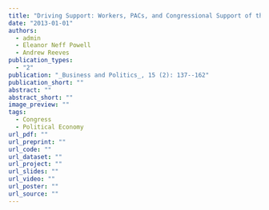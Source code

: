 ```yaml
---
title: "Driving Support: Workers, PACs, and Congressional Support of the Auto Industry"
date: "2013-01-01"
authors:
  - admin
  - Eleanor Neff Powell
  - Andrew Reeves
publication_types:
  - "2"
publication: "_Business and Politics_, 15 (2): 137--162"
publication_short: ""
abstract: ""
abstract_short: ""
image_preview: ""
tags:
  - Congress
  - Political Economy
url_pdf: ""
url_preprint: ""
url_code: ""
url_dataset: ""
url_project: ""
url_slides: ""
url_video: ""
url_poster: ""
url_source: ""
---
```

